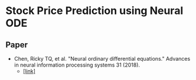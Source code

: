 #  Stock Price Prediction using Neural ODE

## Paper

- Chen, Ricky TQ, et al. "Neural ordinary differential equations." Advances in neural information processing systems 31 (2018).
  - [\[link\]](https://proceedings.neurips.cc/paper/2018/hash/69386f6bb1dfed68692a24c8686939b9-Abstract.html)
